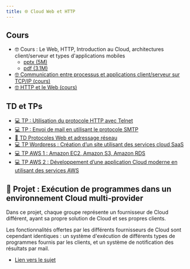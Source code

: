 ```yaml
---
title: 🌐 Cloud Web et HTTP
---
```


## Cours

- 🤓 Cours : Le Web, HTTP, Introduction au Cloud, architectures client/serveur et types d'applications mobiles
  - [pptx (5M)](/cours/cloud/cours-cloud-web.pptx)
  - [pdf (3.1M)](/cours/cloud/cours-cloud-web.pdf)
- [🤓 Communication entre processus et applications client/serveur sur TCP/IP (cours)](/cours/cloud/cours-client-serveur-tcp-ip)
- [🤓 HTTP et le Web (cours)](/cours/cloud/cours-http-web)

## TD et TPs

- [💻 TP : Utilisation du protocole HTTP avec Telnet](/cours/cloud/exo-telnet_http)
- [💻 TP : Envoi de mail en utilisant le protocole SMTP](/cours/cloud/exo-smtp)
- [📝 TD Protocoles Web et adressage réseau](/cours/cloud/protocoles-web-td)
- [💻 TP Wordpress : Création d’un site utilisant des services cloud SaaS](/cours/cloud/tp_wordpress)
- [💻 TP AWS 1 : Amazon EC2, Amazon S3, Amazon RDS](/cours/cloud/tp_aws-1)
- [💻 TP AWS 2 : Développement d’une application Cloud moderne en utilisant des services AWS](/cours/cloud/tp_aws-2)

## 📌 Projet : Exécution de programmes dans un environnement Cloud multi-provider

Dans ce projet, chaque groupe représente un fournisseur de Cloud différent, ayant sa propre solution de Cloud et ses propres clients.

Les fonctionnalités offertes par les différents fournisseurs de Cloud sont cependant identiques : un système d'exécution de différents types de programmes fournis par les clients, et un système de notification des résultats par mail.

- [Lien vers le sujet](/cours/cloud/projet-multi-cloud)

